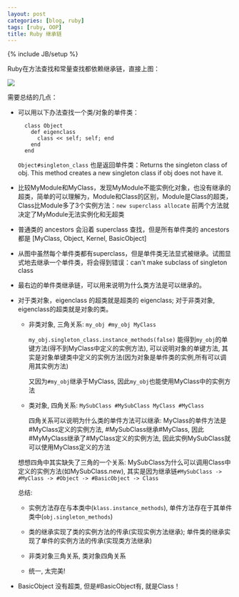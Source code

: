 ```yaml
---
layout: post
categories: [blog, ruby]
tags: [ruby, OOP]
title: Ruby 继承链
---
```

{% include JB/setup %}

Ruby在方法查找和常量查找都依赖继承链，直接上图：

<img src="/assets/images/ruby_inheritance_chain.jpg" />

需要总结的几点：

* 可以用以下办法查找一个类/对象的单件类：

        class Object
          def eigenclass
            class << self; self; end
          end
        end

  `Object#singleton_class` 也是返回单件类：Returns the singleton class of obj. This method creates a new singleton class if obj does not have it.


* 比较MyModule和MyClass，发现MyModule不能实例化对象，也没有继承的超类，简单的可以理解为，Module和Class的区别，Module是Class的超类，Class比Module多了3个实例方法：`new superclass allocate`  前两个方法就决定了MyModule无法实例化和无超类

* 普通类的 ancestors 会沿着 superclass 查找，但是所有单件类的 ancestors 都是 [MyClass, Object, Kernel, BasicObject]

* 从图中虽然每个单件类都有superclass，但是单件类无法显式被继承。试图显式地去继承一个单件类，将会得到错误：can't make subclass of singleton class

* 最右边的单件类继承链，可以用来说明为什么类方法是可以继承的。

* 对于类对象，eigenclass 的超类就是超类的 eigenclass; 对于非类对象, eigenclass的超类就是对象的类。

  * 非类对象, 三角关系: `my_obj #my_obj MyClass`

    `my_obj.singleton_class.instance_methods(false)` 能得到`my_obj`的单键方法(得不到MyClass中定义的实例方法), 可以说明对象的单键方法, 其实是对象单键类中定义的实例方法(因为对象是单件类的实例,所有可以调用其实例方法)

    又因为`#my_obj`继承于MyClass, 因此`my_obj`也能使用MyClass中的实例方法

  * 类对象, 四角关系: `MySubClass #MySubClass MyClass #MyClass`

    四角关系可以说明为什么类的单件方法可以继承: MyClass的单件方法是#MyClass定义的实例方法, #MySubClass继承#MyClass, 因此#MyMyClass继承了#MyClass定义的实例方法, 因此实例MySubClass就可以使用MyClass定义的方法


  想想四角中其实缺失了三角的一个关系: MySubClass为什么可以调用Class中定义的实例方法(如MySubClass.new), 其实是因为继承链`#MySubClass -> #MyClass -> #Object -> #BasicObject -> Class`

  总结:

  * 实例方法存在与本类中(`klass.instance_methods`), 单件方法存在于其单件类中(`obj.singleton_methods`)

  * 类的继承实现了类的实例方法的传承(实现实例方法继承); 单件类的继承实现了单件的实例方法的传承(实现类方法继承)

  * 非类对象三角关系, 类对象四角关系

  * 统一, 太完美!

* BasicObject 没有超类, 但是#BasicObject有, 就是Class！


